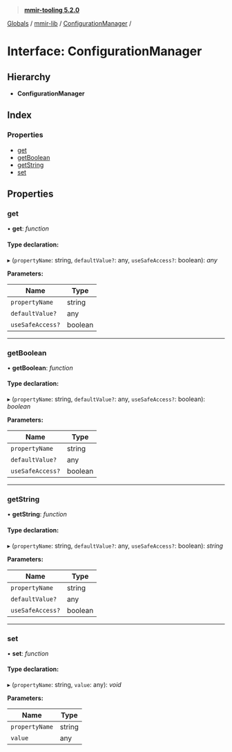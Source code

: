 > **[mmir-tooling 5.2.0](../README.md)**

[Globals](../README.md) / [mmir-lib](../modules/mmir_lib.md) / [ConfigurationManager](mmir_lib.configurationmanager.md) /

# Interface: ConfigurationManager

## Hierarchy

* **ConfigurationManager**

## Index

### Properties

* [get](mmir_lib.configurationmanager.md#get)
* [getBoolean](mmir_lib.configurationmanager.md#getboolean)
* [getString](mmir_lib.configurationmanager.md#getstring)
* [set](mmir_lib.configurationmanager.md#set)

## Properties

###  get

• **get**: *function*

#### Type declaration:

▸ (`propertyName`: string, `defaultValue?`: any, `useSafeAccess?`: boolean): *any*

**Parameters:**

Name | Type |
------ | ------ |
`propertyName` | string |
`defaultValue?` | any |
`useSafeAccess?` | boolean |

___

###  getBoolean

• **getBoolean**: *function*

#### Type declaration:

▸ (`propertyName`: string, `defaultValue?`: any, `useSafeAccess?`: boolean): *boolean*

**Parameters:**

Name | Type |
------ | ------ |
`propertyName` | string |
`defaultValue?` | any |
`useSafeAccess?` | boolean |

___

###  getString

• **getString**: *function*

#### Type declaration:

▸ (`propertyName`: string, `defaultValue?`: any, `useSafeAccess?`: boolean): *string*

**Parameters:**

Name | Type |
------ | ------ |
`propertyName` | string |
`defaultValue?` | any |
`useSafeAccess?` | boolean |

___

###  set

• **set**: *function*

#### Type declaration:

▸ (`propertyName`: string, `value`: any): *void*

**Parameters:**

Name | Type |
------ | ------ |
`propertyName` | string |
`value` | any |